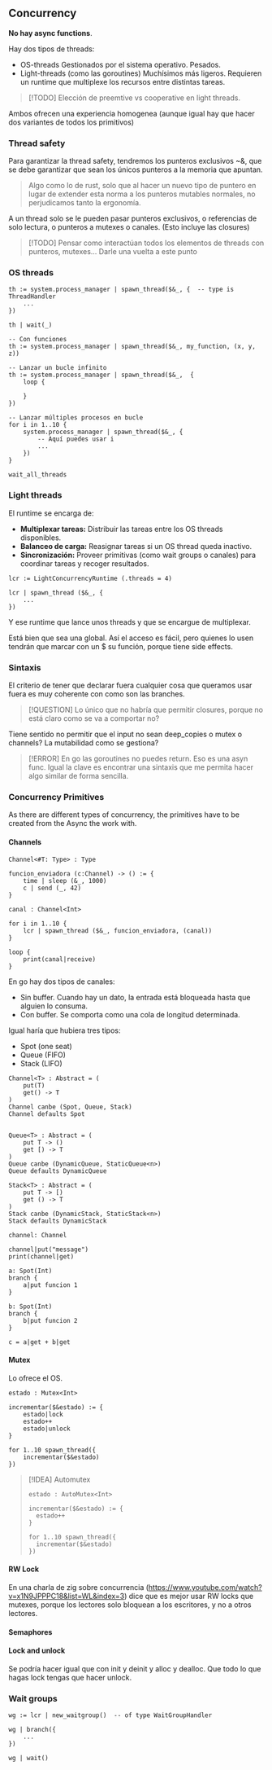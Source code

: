 ## Concurrency

**No hay async functions**.

Hay dos tipos de threads:

- OS-threads
	Gestionados por el sistema operativo.
	Pesados.
- Light-threads
	(como las goroutines)
	Muchísimos más ligeros.
	Requieren un runtime que multiplexe los recursos entre distintas tareas.

> [!TODO]
> Elección de preemtive vs cooperative en light threads.

Ambos ofrecen una experiencia homogenea (aunque igual hay que hacer dos variantes de todos los primitivos)


### Thread safety

Para garantizar la thread safety, tendremos los punteros exclusivos ~&, que se debe garantizar que sean los únicos punteros a la memoria que apuntan.

> Algo como lo de rust, solo que al hacer un nuevo tipo de puntero en lugar de extender esta norma a los punteros mutables normales, no perjudicamos tanto la ergonomía.

A un thread solo se le pueden pasar punteros exclusivos, o referencias de solo lectura, o punteros a mutexes o canales.
(Esto incluye las closures)

> [!TODO]
> Pensar como interactúan todos los elementos de threads con punteros, mutexes...
> Darle una vuelta a este punto


### OS threads


```
th := system.process_manager | spawn_thread($&_, {  -- type is ThreadHandler
	...
})

th | wait(_)

-- Con funciones
th := system.process_manager | spawn_thread($&_, my_function, (x, y, z))

-- Lanzar un bucle infinito
th := system.process_manager | spawn_thread($&_,  {
	loop {

	}
})

-- Lanzar múltiples procesos en bucle
for i in 1..10 {
	system.process_manager | spawn_thread($&_, {
		-- Aquí puedes usar i
		...
	})
}

wait_all_threads
```


### Light threads

El runtime se encarga de:
- **Multiplexar tareas:** Distribuir las tareas entre los OS threads disponibles.
- **Balanceo de carga:** Reasignar tareas si un OS thread queda inactivo.
- **Sincronización:** Proveer primitivas (como wait groups o canales) para coordinar tareas y recoger resultados.

```
lcr := LightConcurrencyRuntime (.threads = 4)

lcr | spawn_thread ($&_, {
	...
})
```
 Y ese runtime que lance unos threads y que se encargue de multiplexar.
 
 Está bien que sea una global. Así el acceso es fácil, pero quienes lo usen tendrán que marcar con un $ su función, porque tiene side effects.

### Sintaxis

El criterio de tener que declarar fuera cualquier cosa que queramos usar fuera es muy coherente con como son las branches.

>[!QUESTION]
>Lo único que no habría que permitir closures, porque no está claro como se va a comportar no?

Tiene sentido no permitir que el input no sean deep_copies o mutex o channels? La mutabilidad como se gestiona?

>[!ERROR]
>En go las goroutines no puedes return. Eso es una asyn func.
>Igual la clave es encontrar una sintaxis que me permita hacer algo similar de forma sencilla.

### Concurrency Primitives

As there are different types of concurrency, the primitives have to be created from the Async the work with.


#### Channels

```
Channel<#T: Type> : Type
```

```
funcion_enviadora (c:Channel) -> () := {
	time | sleep (&_, 1000)
	c | send (_, 42)
}

canal : Channel<Int>

for i in 1..10 {
	lcr | spawn_thread ($&_, funcion_enviadora, (canal))
}

loop {
	print(canal|receive)
}
```

En go hay dos tipos de canales:
- Sin buffer. Cuando hay un dato, la entrada está bloqueada hasta que alguien lo consuma.
- Con buffer. Se comporta como una cola de longitud determinada.

Igual haría que hubiera tres tipos:
- Spot (one seat)
- Queue (FIFO)
- Stack (LIFO)

```
Channel<T> : Abstract = (
    put(T)
    get() -> T
)
Channel canbe (Spot, Queue, Stack)
Channel defaults Spot


Queue<T> : Abstract = (
	put T -> ()
	get [) -> T
)
Queue canbe (DynamicQueue, StaticQueue<n>)
Queue defaults DynamicQueue

Stack<T> : Abstract = (
	put T -> [)
	get () -> T
)
Stack canbe (DynamicStack, StaticStack<n>)
Stack defaults DynamicStack

```

```
channel: Channel

channel|put("message")
print(channel|get)
```

```
a: Spot(Int)
branch {
	a|put funcion 1
}

b: Spot(Int)
branch {
	b|put funcion 2
}

c = a|get + b|get
```

#### Mutex

Lo ofrece el OS.

```
estado : Mutex<Int>

incrementar($&estado) := {
	estado|lock
	estado++
	estado|unlock
}

for 1..10 spawn_thread({
	incrementar($&estado)
})
```

> [!IDEA] Automutex
> ```
> estado : AutoMutex<Int>
> 
> incrementar($&estado) := {
> 	estado++
> }
> 
> for 1..10 spawn_thread({
> 	incrementar($&estado)
> })
> ```

#### RW Lock

En una charla de zig sobre concurrencia (https://www.youtube.com/watch?v=x1N9JPPPC18&list=WL&index=3) dice que es mejor usar RW locks que mutexes, porque los lectores solo bloquean a los escritores, y no a otros lectores.


#### Semaphores


#### Lock and unlock

Se podría hacer igual que con init y deinit y alloc y dealloc. Que todo lo que hagas lock tengas que hacer unlock.


### Wait groups

```
wg := lcr | new_waitgroup()  -- of type WaitGroupHandler

wg | branch({
	...
})

wg | wait()
```

